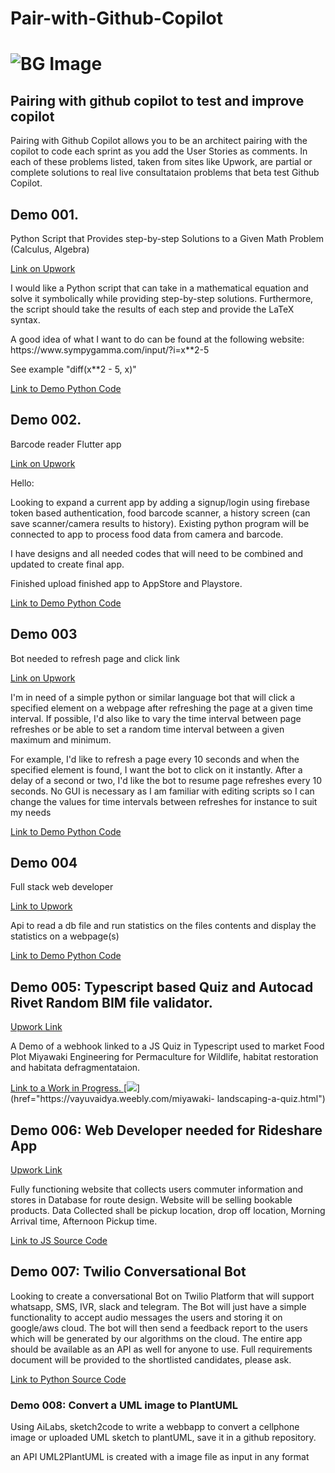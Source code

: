 # Pair-with-Github-Copilot
# ![BG Image](./images/paul-meckes-2l_pFjRUTgI-unsplash.jpg)

<h2>Pairing with github copilot to test and improve copilot</h2>
<p>Pairing with Github Copilot allows you to be an architect pairing with the copilot to code each sprint as you add the User Stories as comments.
In each of these problems listed, taken from sites like Upwork, are partial or complete solutions to real live consultataion problems that beta test Github Copilot.</p>
<h2>Demo 001.</h2>
<p>Python Script that Provides step-by-step Solutions to a Given Math Problem (Calculus, Algebra)</p>
<a href = "https://www.upwork.com/nx/jobs/search/details/~01a73de9564c1cb653?q=python&sort=recency&user_location_match=1&t=1&amount=0-99,100-499&pageTitle=Job%20Detail&_navType=slider&_modalInfo=%5B%7B%22navType%22%3A%22slider%22,%22title%22%3A%22Job%20Detail%22,%22modalId%22%3A%221655489833286%22%7D%5D">Link on Upwork </a>

<p>I would like a Python script that can take in a mathematical equation and solve it symbolically while providing step-by-step solutions. Furthermore, the script should take the results of each step and provide the LaTeX syntax.</p>

<p>A good idea of what I want to do can be found at the following website: https://www.sympygamma.com/input/?i=x**2-5

See example "diff(x**2 - 5, x)"</p>
<a href = "./Pair with Github CoPilot Demo 001.py" > Link to Demo Python Code </a>  

<h2>Demo 002.</h2>

<p>Barcode reader Flutter app</p> 
<a href = "https://www.upwork.com/nx/jobs/search/details/~019a1e6cb6a0e3355c?q=python&sort=recency&user_location_match=1&t=1&amount=0-99,100-499&page=2&pageTitle=Job%20Detail&_navType=slider&_modalInfo=%5B%7B%22navType%22%3A%22slider%22,%22title%22%3A%22Job%20Detail%22,%22modalId%22%3A%221655489962512%22%7D%5D">  Link on Upwork </a>

<p>Hello:

Looking to expand a current app by adding a signup/login using firebase token based authentication, food barcode scanner, a history screen (can save scanner/camera results to history). Existing python program will be connected to app to process food data from camera and barcode.


I have designs and all needed codes that will need to be combined and updated to create final app.

Finished upload finished app to AppStore and Playstore.</p>
<a href = "./Pair with Github CoPilot Demo 002.py" > Link to Demo Python Code </a>

<h2>Demo 003</h2>
<p>Bot needed to refresh page and click link </p>
<a href = "https://www.upwork.com/nx/jobs/search/details/~01d00db2f9370249b0?q=python&user_location_match=1&t=1&amount=0-99,100-499&from_recent_search=true&sort=recency&pageTitle=Job%20Detail&_navType=slider&_modalInfo=%5B%7B%22navType%22%3A%22slider%22,%22title%22%3A%22Job%20Detail%22,%22modalId%22%3A%221655490719004%22%7D%5D"> Link on Upwork </a>
<p>I'm in need of a simple python or similar language bot that will click a specified element on a webpage after refreshing the page at a given time interval. If possible, I'd also like to vary the time interval between page refreshes or be able to set a random time interval between a given maximum and minimum.</p>

<p>For example, I'd like to refresh a page every 10 seconds and when the specified element is found, I want the bot to click on it instantly. After a delay of a second or two, I'd like the bot to resume page refreshes every 10 seconds. No GUI is necessary as I am familiar with editing scripts so I can change the values for time intervals between refreshes for instance to suit my needs</p>
<a href = "./upwork-demo003.py" > Link to Demo Python Code </a>

<h2>Demo 004</h2>
<p>Full stack web developer </p>
<a href = 'https://www.upwork.com/nx/jobs/search/details/~010b12d3d7d81308b1?q=python&sort=recency&user_location_match=1&t=1&amount=500-999&pageTitle=Job%20Detail&_navType=slider&_modalInfo=%5B%7B%22navType%22%3A%22slider%22,%22title%22%3A%22Job%20Detail%22,%22modalId%22%3A%221655513872001%22%7D%5D '> Link to Upwork </a>
<p>Api to read a db file and run statistics on the files contents and display the statistics on a webpage(s) </p>
<a href = "./upwork-demo004.py" > Link to Demo Python Code </a>


<div>
    <h2>
        Demo 005: Typescript based Quiz and Autocad Rivet Random BIM file validator.
    </h2>
    <a href="https://www.upwork.com/nx/jobs/search/details/~01866ee429607be712?q=java&sort=recency&user_location_match=1&t=1&amount=500-999&                pageTitle=Job%20Detail&_navType=slider&_modalInfo=%5B%7B%22navType%22%3A%22slider%22,%22title%22%3A%22Job%20Detail%22,%22modalId%22%3A              %221655584972837%22%7D%5D">
        Upwork Link
    </a>
    <p>
        A Demo of a webhook linked to a JS Quiz in Typescript used to market Food Plot Miyawaki Engineering for Permaculture for Wildlife, habitat         restoration and habitata defragmentataion.
    </p>
    <p>
        <a href="https://vayuvaidya.weebly.com/miyawaki-landscaping-a-quiz.html">
            Link to a Work in Progress.
        </a>
        [<img src=https://github.com/vedek/Pair-with-Github-Copilot/blob/main/images/button.png/>](href="https://vayuvaidya.weebly.com/miyawaki-                    landscaping-a-quiz.html")
    </p>
</div>
<div>
    <h2>
        Demo 006: Web Developer needed for Rideshare App
    </h2>
    <a href="https://www.upwork.com/nx/jobs/search/details/~01866ee429607be712?q=java&sort=recency&user_location_match=1&t=1&amount=500-999&pageTitle=Job%20Detail&_navType=slider&_modalInfo=%5B%7B%22navType%22%3A%22slider%22,%22title%22%3A%22Job%20Detail%22,%22modalId%22%3A%221655584972837%22%7D%5D">
        Upwork Link
    </a>
    <p>
        Fully functioning website that collects users commuter 
        information and stores in Database for route design. 
        Website will be selling bookable products. 
        Data Collected shall be pickup location,
        drop off location, Morning Arrival time, 
        Afternoon Pickup time.
    </p>
    <p>
        <a href="Upwork Demo 006.js">
            Link to JS Source Code
        </a>
    </p>
</div>

<div>
    <h2>Demo 007: Twilio Conversational Bot</h2>
    <p>Looking to create a conversational 
        Bot on Twilio Platform that will support whatsapp, SMS, IVR, slack and telegram.
        The Bot will just have a simple
        functionality to accept audio messages  the users and storing it on google/aws cloud. 
        The bot will then send a feedback report to the users which will be generated by our algorithms on the cloud. 
        The entire app should be available as an API
        as well for anyone to use. Full requirements document will be provided to the shortlisted candidates, please ask.</p>
    <a href="upwork - Demo 007.py"> Link to Python Source Code</a>
 </div>

<!-- add a div section with title Demo 008: Convert a UML image to PlantUML and write a paragraph -->
<div class="demo-title">
    <h3>Demo 008: Convert a UML image to PlantUML </h3>
</div>
<!-- add a div section with title Demo 008: Convert a UML image to PlantUML and write a paragraph -->
<div class="demo-body">
    <p> Using AiLabs, sketch2code to write a webbapp to convert a cellphone image or uploaded UML sketch to plantUML, save it in a github repository. 
    </p>
    <p> an API UML2PlantUML is created with a image file as input in any format</p>
</div>



<!-- <h2>Demo 004</h2>
<p> </p>
<a href = ' '> Link to Upwork </a>
<p> </p>-->

<!-- <h2>Demo 004</h2>
<p> </p>
<a href = ' '> Link to Upwork </a>
<p> </p>-->

<!-- <h2>Demo 004</h2>
<p> </p>
<a href = ' '> Link to Upwork </a>
<p> </p>-->

<!-- <h2>Demo 004</h2>
<p> </p>
<a href = ' '> Link to Upwork </a>
<p> </p>-->

<!-- <h2>Demo 004</h2>
<p> </p>
<a href = ' '> Link to Upwork </a>
<p> </p>-->

<!-- <h2>Demo 004</h2>
<p> </p>
<a href = ' '> Link to Upwork </a>
<p> </p>-->

<!-- <h2>Demo 004</h2>
<p> </p>
<a href = ' '> Link to Upwork </a>
<p> </p>-->

<!-- <h2>Demo 004</h2>
<p> </p>
<a href = ' '> Link to Upwork </a>
<p> </p>-->

<!-- <h2>Demo 004</h2>
<p> </p>
<a href = ' '> Link to Upwork </a>
<p> </p>-->

<!-- <h2>Demo 004</h2>
<p> </p>
<a href = ' '> Link to Upwork </a>
<p> </p>-->

<!-- <h2>Demo 004</h2>
<p> </p>
<a href = ' '> Link to Upwork </a>
<p> </p>-->

<!-- <h2>Demo 004</h2>
<p> </p>
<a href = ' '> Link to Upwork </a>
<p> </p>-->

<!-- <h2>Demo 004</h2>
<p> </p>
<a href = ' '> Link to Upwork </a>
<p> </p>-->

<!-- <h2>Demo 004</h2>
<p> </p>
<a href = ' '> Link to Upwork </a>
<p> </p>-->
<!-- <h2>Demo 004</h2>
<p> </p>
<a href = ' '> Link to Upwork </a>
<p> </p>-->

<!-- <h2>Demo 004</h2>
<p> </p>
<a href = ' '> Link to Upwork </a>
<p> </p>-->

<!-- <h2>Demo 004</h2>
<p> </p>
<a href = ' '> Link to Upwork </a>
<p> </p>-->

<!-- <h2>Demo 004</h2>
<p> </p>
<a href = ' '> Link to Upwork </a>
<p> </p>-->

<!-- <h2>Demo 004</h2>
<p> </p>
<a href = ' '> Link to Upwork </a>
<p> </p>-->

<!-- <h2>Demo 004</h2>
<p> </p>
<a href = ' '> Link to Upwork </a>
<p> </p>-->

<!-- <h2>Demo 004</h2>
<p> </p>
<a href = ' '> Link to Upwork </a>
<p> </p>-->
<!-- <h2>Demo 004</h2>
<p> </p>
<a href = ' '> Link to Upwork </a>
<p> </p>-->

<!-- <h2>Demo 004</h2>
<p> </p>
<a href = ' '> Link to Upwork </a>
<p> </p>-->

<!-- <h2>Demo 004</h2>
<p> </p>
<a href = ' '> Link to Upwork </a>
<p> </p>-->

<!-- <h2>Demo 004</h2>
<p> </p>
<a href = ' '> Link to Upwork </a>
<p> </p>-->

<!-- <h2>Demo 004</h2>
<p> </p>
<a href = ' '> Link to Upwork </a>
<p> </p>-->

<!-- <h2>Demo 004</h2>
<p> </p>
<a href = ' '> Link to Upwork </a>
<p> </p>-->

<!-- <h2>Demo 004</h2>
<p> </p>
<a href = ' '> Link to Upwork </a>
<p> </p>-->

<!-- <h2>Demo 004</h2>
<p> </p>
<a href = ' '> Link to Upwork </a>
<p> </p>-->

<!-- <h2>Demo 004</h2>
<p> </p>
<a href = ' '> Link to Upwork </a>
<p> </p>-->







